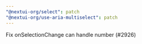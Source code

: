 ```yaml
---
"@nextui-org/select": patch
"@nextui-org/use-aria-multiselect": patch
---
```


Fix onSelectionChange can handle number (#2926)

